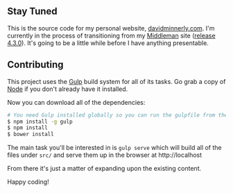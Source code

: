 ## Stay Tuned

This is the source code for my personal website, [davidminnerly.com](http://davidminnerly.com). I'm currently in the process of transitioning from my [Middleman](http://middlemanapp.com) site ([release 4.3.0](https://github.com/VoxelDavid/voxeldavid-website/releases/tag/v4.3.0)). It's going to be a little while before I have anything presentable.

## Contributing

This project uses the [Gulp](http://gulpjs.com) build system for all of its tasks. Go grab a copy of [Node](http://nodejs.org) if you don't already have it installed.

Now you can download all of the dependencies:

```bash
# You need Gulp installed globally so you can run the gulpfile from the command line.
$ npm install -g gulp
$ npm install
$ bower install
```

The main task you'll be interested in is `gulp serve` which will build all of the files under `src/` and serve them up in the browser at http://localhost

From there it's just a matter of expanding upon the existing content.

Happy coding!
